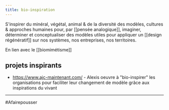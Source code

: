 ```yaml
---
title: bio-inspiration
---
```

S'inspirer du minéral, végétal, animal & de la diversité des modèles, cultures & approches humaines pour, par [[pensée analogique]], imaginer, déterminer et conceptualiser des modèles utiles pour appliquer un [[design régénératif]] sur nos systèmes, nos entreprises, nos territoires.

En lien avec le [[biomimétisme]]

## projets inspirants
- https://www.ajc-maintenant.com/ - Alexis oeuvre à "bio-inspirer" les organisations pour faciliter leur changement de modèle grâce aux inspirations du vivant

---
#Afairepousser
